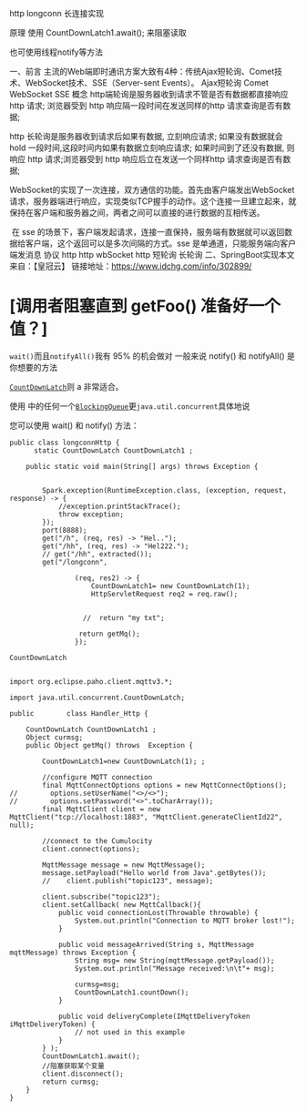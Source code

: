 http longconn 长连接实现

原理 使用     CountDownLatch1.await(); 来阻塞读取



也可使用线程notify等方法

一、前言 主流的Web端即时通讯方案大致有4种：传统Ajax短轮询、Comet技术、WebSocket技术、SSE（Server-sent Events）。  Ajax短轮询	Comet	WebSocket	SSE 概念	http端轮询是服务器收到请求不管是否有数据都直接响应 http 请求; 浏览器受到 http 响应隔一段时间在发送同样的http 请求查询是否有数据;	

http 长轮询是服务器收到请求后如果有数据, 立刻响应请求; 如果没有数据就会 hold 一段时间,这段时间内如果有数据立刻响应请求; 如果时间到了还没有数据, 则响应 http 请求;浏览器受到 http 响应后立在发送一个同样http 请求查询是否有数据;	

WebSocket的实现了一次连接，双方通信的功能。首先由客户端发出WebSocket请求，服务器端进行响应，实现类似TCP握手的动作。这个连接一旦建立起来，就保持在客户端和服务器之间，两者之间可以直接的进行数据的互相传送。

​	在 sse 的场景下，客户端发起请求，连接一直保持，服务端有数据就可以返回数据给客户端，这个返回可以是多次间隔的方式。sse 是单通道，只能服务端向客户端发消息 协议	http	http	wbSocket	 http  短轮询	长轮询	  二、SpringBoot实现本文来自：【皇冠云】 链接地址：https://www.idchg.com/info/302899/

# [调用者阻塞直到 getFoo() 准备好一个值？] 



`wait()`而且`notifyAll()`我有 95% 的机会做对  一般来说 notify() 和 notifyAll() 是你想要的方法

[`CountDownLatch`](http://java.sun.com/javase/6/docs/api/java/util/concurrent/CountDownLatch.html)则 a 非常适合。

使用 中的任何一个[`BlockingQueue`](http://java.sun.com/j2se/1.5.0/docs/api/java/util/concurrent/BlockingQueue.html)更`java.util.concurrent`具体地说

您可以使用 wait() 和 notify() 方法：

```
public class longconnHttp {
      static CountDownLatch CountDownLatch1 ;

    public static void main(String[] args) throws Exception {


        Spark.exception(RuntimeException.class, (exception, request, response) -> {
            //exception.printStackTrace();
            throw exception;
        });
        port(8888);
        get("/h", (req, res) -> "Hel..");
        get("/hh", (req, res) -> "Hel222.");
        // get("/hh", extracted());
        get("/longconn",

                (req, res2) -> {
                    CountDownLatch1= new CountDownLatch(1);
                    HttpServletRequest req2 = req.raw();


                  //  return "my txt";

                 return getMq();
                });
```

```
CountDownLatch


import org.eclipse.paho.client.mqttv3.*;

import java.util.concurrent.CountDownLatch;

public        class Handler_Http {

    CountDownLatch CountDownLatch1 ;
    Object curmsg;
    public Object getMq() throws  Exception {

        CountDownLatch1=new CountDownLatch(1); ;

        //configure MQTT connection
        final MqttConnectOptions options = new MqttConnectOptions();
//        options.setUserName("<>/<>");
//        options.setPassword("<>".toCharArray());
        final MqttClient client = new MqttClient("tcp://localhost:1883", "MqttClient.generateClientId22", null);

        //connect to the Cumulocity
        client.connect(options);

        MqttMessage message = new MqttMessage();
        message.setPayload("Hello world from Java".getBytes());
        //    client.publish("topic123", message);

        client.subscribe("topic123");
        client.setCallback( new MqttCallback(){
            public void connectionLost(Throwable throwable) {
                System.out.println("Connection to MQTT broker lost!");
            }

            public void messageArrived(String s, MqttMessage mqttMessage) throws Exception {
                String msg= new String(mqttMessage.getPayload());
                System.out.println("Message received:\n\t"+ msg);

                curmsg=msg;
                CountDownLatch1.countDown();
            }

            public void deliveryComplete(IMqttDeliveryToken iMqttDeliveryToken) {
                // not used in this example
            }
        } );
        CountDownLatch1.await();
        //阻塞获取某个变量
        client.disconnect();
        return curmsg;
    }
}

```